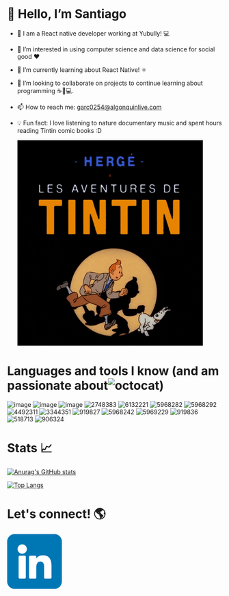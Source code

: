 # 👋 Hello, I’m Santiago
- :briefcase: I am a React native developer working at Yubully! :computer:
- 👀 I’m interested in using computer science and data science for social good ❤️
- 🌱 I’m currently learning about React Native! :atom_symbol:
- 🖤 I’m looking to collaborate on projects to continue learning about programming ☕🐍💻.
- 📫 How to reach me: garc0254@algonquinlive.com
- 💡 Fun fact: I love listening to nature documentary music and spent hours reading Tintin comic books :D

     ![Tintin](tintin.gif)

# Languages and tools I know (and am passionate about![octocat](https://github.com/SantiagoG117/SantiagoG117/assets/128077604/30ce711f-9d86-4b97-b5f1-283fe62211b9))
![image](https://github.com/user-attachments/assets/91af79ef-af88-46b3-ad63-d36b3095ddb1)
![image](https://github.com/user-attachments/assets/2d945f75-9192-461c-8319-9d190d94deb9)
![image](https://github.com/user-attachments/assets/38567cdd-cfe8-4277-bfb4-020345947395)
![2748383](https://github.com/SantiagoG117/SantiagoG117/assets/128077604/1f930faa-7b85-4e79-823f-2fa6b7b642e0)
![6132221](https://github.com/SantiagoG117/SantiagoG117/assets/128077604/ca6992fd-abca-4294-9410-60e6f7e36207)
![5968282](https://github.com/SantiagoG117/SantiagoG117/assets/128077604/f14af888-a403-4fb0-98ea-5d7938bea7ec) ![5968292](https://github.com/SantiagoG117/SantiagoG117/assets/128077604/8063f814-77a2-489f-9d50-5d0265c7c05c) ![4492311](https://github.com/SantiagoG117/SantiagoG117/assets/128077604/b00a3431-3833-42b7-a9be-45390cf8142e) ![3344351](https://github.com/SantiagoG117/SantiagoG117/assets/128077604/1d6df4f7-f66b-49ad-8424-673033b50c49) ![919827](https://github.com/SantiagoG117/SantiagoG117/assets/128077604/55de9dcc-0c4c-454b-b36f-f307f15d7e94) ![5968242](https://github.com/SantiagoG117/SantiagoG117/assets/128077604/65170ae2-08bd-4a5e-ac0b-7a3aa88d7cfc) ![5969229](https://github.com/SantiagoG117/SantiagoG117/assets/128077604/29152451-63ca-4716-8b3d-d9862139cfff) ![919836](https://github.com/SantiagoG117/SantiagoG117/assets/128077604/652b127b-4bcc-477e-a9ec-a93bfe3fff68) ![518713](https://github.com/SantiagoG117/SantiagoG117/assets/128077604/9b760559-04e1-432c-a1eb-cdb438a390ee) 
![906324](https://github.com/SantiagoG117/SantiagoG117/assets/128077604/27033630-f31a-42ef-8657-31e7d1314aef)



# Stats 📈

[![Anurag's GitHub stats](https://github-readme-stats.vercel.app/api?username=SantiagoG117&show_icons=true&theme=dark)](https://github.com/anuraghazra/github-readme-stats)

[![Top Langs](https://github-readme-stats.vercel.app/api/top-langs/?username=SantiagoG117&layout=donut&theme=dark)](https://github.com/anuraghazra/github-readme-stats)

# Let's connect! 🌎

[![LinkedIn](https://github.com/SantiagoG117/Icons/blob/main/linkidNEW.png)](https://www.linkedin.com/in/santiago-garcia-201792261/)



